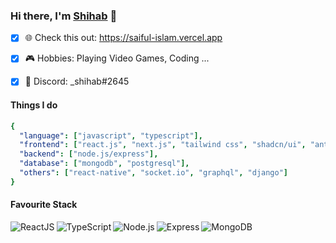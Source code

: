 ### Hi there, I'm [Shihab](https://saiful-islam.vercel.app) 👋

- [x] 🌐 Check this out: https://saiful-islam.vercel.app
- [x] 🎮 Hobbies: Playing Video Games, Coding ...
- [x] 💬 Discord: _shihab#2645


#### Things I do
```yaml
{
  "language": ["javascript", "typescript"],
  "frontend": ["react.js", "next.js", "tailwind css", "shadcn/ui", "antd"],
  "backend": ["node.js/express"],
  "database": ["mongodb", "postgresql"],
  "others": ["react-native", "socket.io", "graphql", "django"]
}

```
#### Favourite Stack
<img align="left" alt="ReactJS" src="https://img.shields.io/badge/React-20232A?style=for-the-badge&logo=react&logoColor=61DAFB" />
<img align="left" alt="TypeScript" src="https://img.shields.io/badge/TypeScript-3178c6?style=for-the-badge&logo=typescript&logoColor=white" />
<img align="left" alt="Node.js" src="https://img.shields.io/badge/Node.js-43853D?style=for-the-badge&logo=node.js&logoColor=white" />
<img align="left" alt="Express" src="https://img.shields.io/badge/Express.js-404D59?style=for-the-badge" />
<img align="left" alt="MongoDB" src="https://img.shields.io/badge/MongoDB-4EA94B?style=for-the-badge&logo=mongodb&logoColor=white" />
<br/>
